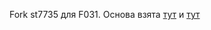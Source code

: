 Fork st7735 для F031.
Основа взята [тут](https://vg.ucoz.ru/load/stm32_ickhodnye_teksty_programm_na_si/stm32_biblioteka_podkljuchenija_displeja_na_kontrollere_st7735_dlja_stm32f4/16-1-0-41) и [тут](https://forum.easyelectronics.ru/viewtopic.php?f=35&t=13281&start=50)
